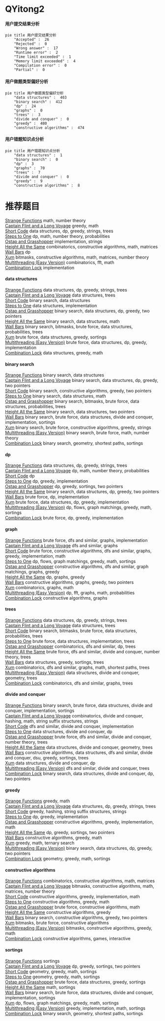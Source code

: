 # QYitong2
<!-- tabs:start -->
#### **用户提交结果分析**

```mermaid
pie title 用户提交结果分析
    "Accepted" :  26
    "Rejected" :  0
    "Wrong answer" :  17
    "Runtime error" :  2
    "Time limit exceeded" :  1
    "Memory limit exceeded" :  4
    "Compilation error" :  0
    "Partial" :  0
```
#### **用户做题类型偏好分析**

```mermaid
pie title 用户做题类型偏好分析
    "data structures" :  403
    "binary search" :  412
    "dp" :  24
    "graphs" :  0
    "trees" :  3
    "divide and conquer" :  0
    "greedy" :  480
    "constructive algorithms" :  474
```
#### **用户错题知识点分析**

```mermaid
pie title 用户错题知识点分析
    "data structures" :  1
    "binary search" :  0
    "dp" :  3
    "graphs" :  70
    "trees" :  7
    "divide and conquer" :  0
    "greedy" :  9
    "constructive algorithms" :  8
```
<!-- tabs:end -->
# 推荐题目
[Strange Functions](http://codeforces.com/problemset/problem/1455/A)		math,
                        number theory		  
[Captain Flint and a Long Voyage](http://codeforces.com/problemset/problem/1388/B)		greedy,
                        math		  
[Short Code](http://codeforces.com/problemset/problem/965/E)		data structures,
                        dp,
                        greedy,
                        strings,
                        trees		  
[Steps to One](http://codeforces.com/problemset/problem/1139/D)		dp,
                        math,
                        number theory,
                        probabilities		  
[Ostap and Grasshopper](http://codeforces.com/problemset/problem/735/A)		implementation,
                        strings		  
[Height All the Same](http://codeforces.com/problemset/problem/1332/E)		combinatorics,
                        constructive algorithms,
                        math,
                        matrices		  
[Wall Bars](http://codeforces.com/problemset/problem/268/D)		dp		  
[Xum](http://codeforces.com/problemset/problem/1427/E)		bitmasks,
                        constructive algorithms,
                        math,
                        matrices,
                        number theory		  
[Multithreading (Easy Version)](http://codeforces.com/problemset/problem/1450/H1)		combinatorics,
                        fft,
                        math		  
[Combination Lock](http://codeforces.com/problemset/problem/540/A)		implementation		  
<!-- tabs:start -->
#### **data structures**
[Strange Functions](http://codeforces.com/problemset/problem/965/E)		data structures,
                        dp,
                        greedy,
                        strings,
                        trees		  
[Captain Flint and a Long Voyage](http://codeforces.com/problemset/problem/226/E)		data structures,
                        trees		  
[Short Code](http://codeforces.com/problemset/problem/847/B)		binary search,
                        data structures		  
[Steps to One](http://codeforces.com/problemset/problem/1351/C)		data structures,
                        implementation		  
[Ostap and Grasshopper](http://codeforces.com/problemset/problem/1492/C)		binary search,
                        data structures,
                        dp,
                        greedy,
                        two pointers		  
[Height All the Same](http://codeforces.com/problemset/problem/1490/G)		binary search,
                        data structures,
                        math		  
[Wall Bars](http://codeforces.com/problemset/problem/1479/D)		binary search,
                        bitmasks,
                        brute force,
                        data structures,
                        probabilities,
                        trees		  
[Xum](http://codeforces.com/problemset/problem/1497/A)		brute force,
                        data structures,
                        greedy,
                        sortings		  
[Multithreading (Easy Version)](http://codeforces.com/problemset/problem/1491/C)		brute force,
                        data structures,
                        dp,
                        greedy,
                        implementation		  
[Combination Lock](http://codeforces.com/problemset/problem/1492/B)		data structures,
                        greedy,
                        math		  
#### **binary search**
[Strange Functions](http://codeforces.com/problemset/problem/847/B)		binary search,
                        data structures		  
[Captain Flint and a Long Voyage](http://codeforces.com/problemset/problem/1492/C)		binary search,
                        data structures,
                        dp,
                        greedy,
                        two pointers		  
[Short Code](http://codeforces.com/problemset/problem/1463/D)		binary search,
                        constructive algorithms,
                        greedy,
                        two pointers		  
[Steps to One](http://codeforces.com/problemset/problem/1490/G)		binary search,
                        data structures,
                        math		  
[Ostap and Grasshopper](http://codeforces.com/problemset/problem/1479/D)		binary search,
                        bitmasks,
                        brute force,
                        data structures,
                        probabilities,
                        trees		  
[Height All the Same](http://codeforces.com/problemset/problem/1436/E)		binary search,
                        data structures,
                        two pointers		  
[Wall Bars](http://codeforces.com/problemset/problem/1461/D)		binary search,
                        brute force,
                        data structures,
                        divide and conquer,
                        implementation,
                        sortings		  
[Xum](http://codeforces.com/problemset/problem/1493/C)		binary search,
                        brute force,
                        constructive algorithms,
                        greedy,
                        strings		  
[Multithreading (Easy Version)](http://codeforces.com/problemset/problem/1487/D)		binary search,
                        brute force,
                        math,
                        number theory		  
[Combination Lock](http://codeforces.com/problemset/problem/1486/B)		binary search,
                        geometry,
                        shortest paths,
                        sortings		  
#### **dp**
[Strange Functions](http://codeforces.com/problemset/problem/965/E)		data structures,
                        dp,
                        greedy,
                        strings,
                        trees		  
[Captain Flint and a Long Voyage](http://codeforces.com/problemset/problem/1139/D)		dp,
                        math,
                        number theory,
                        probabilities		  
[Short Code](http://codeforces.com/problemset/problem/268/D)		dp		  
[Steps to One](https://codeforces.com/contest/861/problem/C)		dp,
                        greedy,
                        implementation		  
[Ostap and Grasshopper](http://codeforces.com/problemset/problem/1394/A)		dp,
                        greedy,
                        sortings,
                        two pointers		  
[Height All the Same](http://codeforces.com/problemset/problem/1492/C)		binary search,
                        data structures,
                        dp,
                        greedy,
                        two pointers		  
[Wall Bars](https://codeforces.com/contest/1457/problem/C)		brute force,
                        dp,
                        implementation		  
[Xum](http://codeforces.com/problemset/problem/1491/C)		brute force,
                        data structures,
                        dp,
                        greedy,
                        implementation		  
[Multithreading (Easy Version)](http://codeforces.com/problemset/problem/1437/C)		dp,
                        flows,
                        graph matchings,
                        greedy,
                        math,
                        sortings		  
[Combination Lock](http://codeforces.com/problemset/problem/1499/B)		brute force,
                        dp,
                        greedy,
                        implementation		  
#### **graph**
[Strange Functions](http://codeforces.com/problemset/problem/948/A)		brute force,
                        dfs and similar,
                        graphs,
                        implementation		  
[Captain Flint and a Long Voyage](http://codeforces.com/problemset/problem/744/A)		dfs and similar,
                        graphs		  
[Short Code](http://codeforces.com/problemset/problem/1487/C)		brute force,
                        constructive algorithms,
                        dfs and similar,
                        graphs,
                        greedy,
                        implementation,
                        math		  
[Steps to One](http://codeforces.com/problemset/problem/1437/C)		dp,
                        flows,
                        graph matchings,
                        greedy,
                        math,
                        sortings		  
[Ostap and Grasshopper](http://codeforces.com/problemset/problem/1470/D)		constructive algorithms,
                        dfs and similar,
                        graph matchings,
                        graphs,
                        greedy		  
[Height All the Same](http://codeforces.com/problemset/problem/1476/C)		dp,
                        graphs,
                        greedy		  
[Wall Bars](http://codeforces.com/problemset/problem/1304/D)		constructive algorithms,
                        graphs,
                        greedy,
                        two pointers		  
[Xum](http://codeforces.com/problemset/problem/1475/C)		combinatorics,
                        graphs,
                        math		  
[Multithreading (Easy Version)](http://codeforces.com/problemset/problem/553/E)		dp,
                        fft,
                        graphs,
                        math,
                        probabilities		  
[Combination Lock](http://codeforces.com/problemset/problem/1495/C)		constructive algorithms,
                        graphs		  
#### **trees**
[Strange Functions](http://codeforces.com/problemset/problem/965/E)		data structures,
                        dp,
                        greedy,
                        strings,
                        trees		  
[Captain Flint and a Long Voyage](http://codeforces.com/problemset/problem/226/E)		data structures,
                        trees		  
[Short Code](http://codeforces.com/problemset/problem/1479/D)		binary search,
                        bitmasks,
                        brute force,
                        data structures,
                        probabilities,
                        trees		  
[Steps to One](http://codeforces.com/problemset/problem/1511/C)		brute force,
                        data structures,
                        implementation,
                        trees		  
[Ostap and Grasshopper](http://codeforces.com/problemset/problem/1499/F)		combinatorics,
                        dfs and similar,
                        dp,
                        trees		  
[Height All the Same](http://codeforces.com/problemset/problem/1491/E)		brute force,
                        dfs and similar,
                        divide and conquer,
                        number theory,
                        trees		  
[Wall Bars](http://codeforces.com/problemset/problem/1466/D)		data structures,
                        greedy,
                        sortings,
                        trees		  
[Xum](http://codeforces.com/problemset/problem/1495/D)		combinatorics,
                        dfs and similar,
                        graphs,
                        math,
                        shortest paths,
                        trees		  
[Multithreading (Easy Version)](http://codeforces.com/problemset/problem/1303/G)		data structures,
                        divide and conquer,
                        geometry,
                        trees		  
[Combination Lock](http://codeforces.com/problemset/problem/1454/E)		combinatorics,
                        dfs and similar,
                        graphs,
                        trees		  
#### **divide and conquer**
[Strange Functions](http://codeforces.com/problemset/problem/1461/D)		binary search,
                        brute force,
                        data structures,
                        divide and conquer,
                        implementation,
                        sortings		  
[Captain Flint and a Long Voyage](http://codeforces.com/problemset/problem/1466/G)		combinatorics,
                        divide and conquer,
                        hashing,
                        math,
                        string suffix structures,
                        strings		  
[Short Code](http://codeforces.com/problemset/problem/1490/D)		dfs and similar,
                        divide and conquer,
                        implementation		  
[Steps to One](https://codeforces.com/contest/1483/problem/C)		data structures,
                        divide and conquer,
                        dp		  
[Ostap and Grasshopper](http://codeforces.com/problemset/problem/1491/E)		brute force,
                        dfs and similar,
                        divide and conquer,
                        number theory,
                        trees		  
[Height All the Same](http://codeforces.com/problemset/problem/1303/G)		data structures,
                        divide and conquer,
                        geometry,
                        trees		  
[Wall Bars](http://codeforces.com/problemset/problem/1494/D)		constructive algorithms,
                        data structures,
                        dfs and similar,
                        divide and conquer,
                        dsu,
                        greedy,
                        sortings,
                        trees		  
[Xum](http://codeforces.com/problemset/problem/1482/E)		data structures,
                        divide and conquer,
                        dp		  
[Multithreading (Easy Version)](http://codeforces.com/problemset/problem/566/C)		dfs and similar,
                        divide and conquer,
                        trees		  
[Combination Lock](http://codeforces.com/problemset/problem/1428/F)		binary search,
                        data structures,
                        divide and conquer,
                        dp,
                        two pointers		  
#### **greedy**
[Strange Functions](http://codeforces.com/problemset/problem/1388/B)		greedy,
                        math		  
[Captain Flint and a Long Voyage](http://codeforces.com/problemset/problem/965/E)		data structures,
                        dp,
                        greedy,
                        strings,
                        trees		  
[Short Code](http://codeforces.com/problemset/problem/319/D)		greedy,
                        hashing,
                        string suffix structures,
                        strings		  
[Steps to One](https://codeforces.com/contest/861/problem/C)		dp,
                        greedy,
                        implementation		  
[Ostap and Grasshopper](http://codeforces.com/problemset/problem/1305/E)		constructive algorithms,
                        greedy,
                        implementation,
                        math		  
[Height All the Same](http://codeforces.com/problemset/problem/1394/A)		dp,
                        greedy,
                        sortings,
                        two pointers		  
[Wall Bars](http://codeforces.com/problemset/problem/1349/B)		constructive algorithms,
                        greedy,
                        math		  
[Xum](http://codeforces.com/problemset/problem/1413/E)		greedy,
                        math,
                        ternary search		  
[Multithreading (Easy Version)](http://codeforces.com/problemset/problem/1492/C)		binary search,
                        data structures,
                        dp,
                        greedy,
                        two pointers		  
[Combination Lock](https://codeforces.com/contest/1496/problem/C)		geometry,
                        greedy,
                        math,
                        sortings		  
#### **constructive algorithms**
[Strange Functions](http://codeforces.com/problemset/problem/1332/E)		combinatorics,
                        constructive algorithms,
                        math,
                        matrices		  
[Captain Flint and a Long Voyage](http://codeforces.com/problemset/problem/1427/E)		bitmasks,
                        constructive algorithms,
                        math,
                        matrices,
                        number theory		  
[Short Code](http://codeforces.com/problemset/problem/1305/E)		constructive algorithms,
                        greedy,
                        implementation,
                        math		  
[Steps to One](http://codeforces.com/problemset/problem/1349/B)		constructive algorithms,
                        greedy,
                        math		  
[Ostap and Grasshopper](http://codeforces.com/problemset/problem/1490/B)		brute force,
                        constructive algorithms,
                        math		  
[Height All the Same](http://codeforces.com/problemset/problem/1493/A)		constructive algorithms,
                        greedy		  
[Wall Bars](http://codeforces.com/problemset/problem/1463/D)		binary search,
                        constructive algorithms,
                        greedy,
                        two pointers		  
[Xum](https://codeforces.com/contest/1456/problem/B)		bitmasks,
                        brute force,
                        constructive algorithms		  
[Multithreading (Easy Version)](http://codeforces.com/problemset/problem/1492/D)		bitmasks,
                        constructive algorithms,
                        greedy,
                        math		  
[Combination Lock](https://codeforces.com/contest/1504/problem/D)		constructive algorithms,
                        games,
                        interactive		  
#### **sortings**
[Strange Functions](http://codeforces.com/problemset/problem/682/B)		sortings		  
[Captain Flint and a Long Voyage](http://codeforces.com/problemset/problem/1394/A)		dp,
                        greedy,
                        sortings,
                        two pointers		  
[Short Code](https://codeforces.com/contest/1496/problem/C)		geometry,
                        greedy,
                        math,
                        sortings		  
[Steps to One](http://codeforces.com/problemset/problem/1495/A)		geometry,
                        greedy,
                        math,
                        sortings		  
[Ostap and Grasshopper](http://codeforces.com/problemset/problem/1497/A)		brute force,
                        data structures,
                        greedy,
                        sortings		  
[Height All the Same](http://codeforces.com/problemset/problem/1427/A)		math,
                        sortings		  
[Wall Bars](http://codeforces.com/problemset/problem/1461/D)		binary search,
                        brute force,
                        data structures,
                        divide and conquer,
                        implementation,
                        sortings		  
[Xum](http://codeforces.com/problemset/problem/1437/C)		dp,
                        flows,
                        graph matchings,
                        greedy,
                        math,
                        sortings		  
[Multithreading (Easy Version)](http://codeforces.com/problemset/problem/1473/A)		greedy,
                        implementation,
                        math,
                        sortings		  
[Combination Lock](http://codeforces.com/problemset/problem/1486/B)		binary search,
                        geometry,
                        shortest paths,
                        sortings		  
<!-- tabs:end -->
